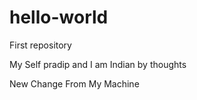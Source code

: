 # hello-world
First repository

My Self pradip and I am Indian by thoughts


New Change From My Machine
